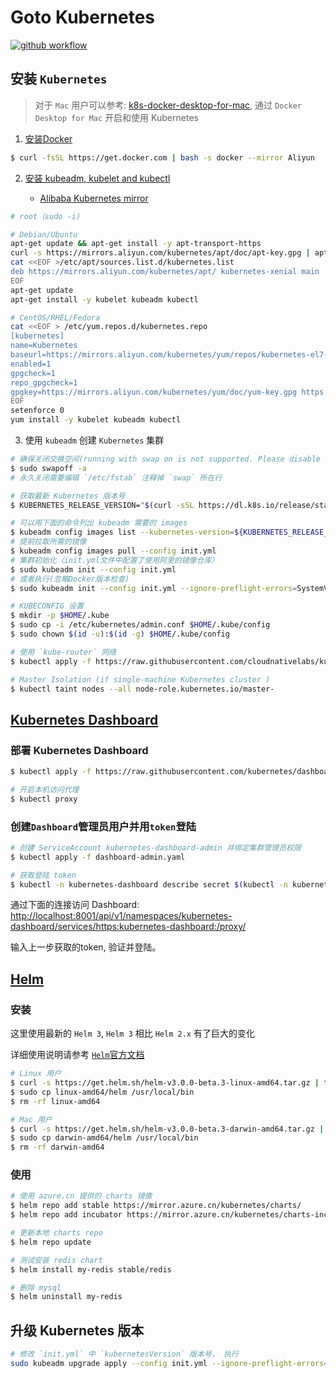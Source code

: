 # Goto Kubernetes

[![github workflow](https://github.com/gotok8s/gotok8s/workflows/k8s%20image%20sync/badge.svg)](https://github.com/gotok8s/gotok8s/actions)

## 安装 `Kubernetes`

> 对于 `Mac` 用户可以参考:  [k8s-docker-desktop-for-mac](https://github.com/maguowei/k8s-docker-desktop-for-mac), 
通过 `Docker Desktop for Mac` 开启和使用 Kubernetes

1. [安装Docker](https://docs.docker.com/install/linux/docker-ce/ubuntu/)

```bash
$ curl -fsSL https://get.docker.com | bash -s docker --mirror Aliyun
```

2. [安装 kubeadm, kubelet and kubectl](https://kubernetes.io/docs/setup/independent/install-kubeadm/)

    - [Alibaba Kubernetes mirror](https://opsx.alibaba.com/mirror)

```bash
# root（sudo -i)

# Debian/Ubuntu
apt-get update && apt-get install -y apt-transport-https
curl -s https://mirrors.aliyun.com/kubernetes/apt/doc/apt-key.gpg | apt-key add -
cat <<EOF >/etc/apt/sources.list.d/kubernetes.list
deb https://mirrors.aliyun.com/kubernetes/apt/ kubernetes-xenial main
EOF
apt-get update
apt-get install -y kubelet kubeadm kubectl

# CentOS/RHEL/Fedora
cat <<EOF > /etc/yum.repos.d/kubernetes.repo
[kubernetes]
name=Kubernetes
baseurl=https://mirrors.aliyun.com/kubernetes/yum/repos/kubernetes-el7-x86_64/
enabled=1
gpgcheck=1
repo_gpgcheck=1
gpgkey=https://mirrors.aliyun.com/kubernetes/yum/doc/yum-key.gpg https://mirrors.aliyun.com/kubernetes/yum/doc/rpm-package-key.gpg
EOF
setenforce 0
yum install -y kubelet kubeadm kubectl
```

3. 使用 `kubeadm` 创建 `Kubernetes` 集群

```bash
# 确保关闭交换空间(running with swap on is not supported. Please disable swap)
$ sudo swapoff -a
# 永久关闭需要编辑 `/etc/fstab` 注释掉 `swap` 所在行

# 获取最新 Kubernetes 版本号
$ KUBERNETES_RELEASE_VERSION="$(curl -sSL https://dl.k8s.io/release/stable.txt)"

# 可以用下面的命令列出 kubeadm 需要的 images
$ kubeadm config images list --kubernetes-version=${KUBERNETES_RELEASE_VERSION}
# 提前拉取所需的镜像
$ kubeadm config images pull --config init.yml
# 集群初始化（init.yml文件中配置了使用阿里的镜像仓库）
$ sudo kubeadm init --config init.yml
# 或者执行(忽略Docker版本检查)
$ sudo kubeadm init --config init.yml --ignore-preflight-errors=SystemVerification

# KUBECONFIG 设置
$ mkdir -p $HOME/.kube
$ sudo cp -i /etc/kubernetes/admin.conf $HOME/.kube/config
$ sudo chown $(id -u):$(id -g) $HOME/.kube/config

# 使用 `kube-router` 网络
$ kubectl apply -f https://raw.githubusercontent.com/cloudnativelabs/kube-router/master/daemonset/kubeadm-kuberouter.yaml

# Master Isolation (if single-machine Kubernetes cluster )
$ kubectl taint nodes --all node-role.kubernetes.io/master-
```

## [Kubernetes Dashboard](https://github.com/kubernetes/dashboard)

### 部署 Kubernetes Dashboard

```bash
$ kubectl apply -f https://raw.githubusercontent.com/kubernetes/dashboard/master/aio/deploy/recommended.yaml

# 开启本机访问代理
$ kubectl proxy
```

### 创建`Dashboard`管理员用户并用`token`登陆

```bash
# 创建 ServiceAccount kubernetes-dashboard-admin 并绑定集群管理员权限
$ kubectl apply -f dashboard-admin.yaml

# 获取登陆 token
$ kubectl -n kubernetes-dashboard describe secret $(kubectl -n kubernetes-dashboard get secret | grep kubernetes-dashboard-admin | awk '{print $1}')
```

通过下面的连接访问 Dashboard: [http://localhost:8001/api/v1/namespaces/kubernetes-dashboard/services/https:kubernetes-dashboard:/proxy/](http://localhost:8001/api/v1/namespaces/kubernetes-dashboard/services/https:kubernetes-dashboard:/proxy/)

输入上一步获取的token, 验证并登陆。

## [Helm](https://github.com/kubernetes/helm)

### 安装

这里使用最新的 `Helm 3`, `Helm 3` 相比 `Helm 2.x` 有了巨大的变化

详细使用说明请参考 [`Helm`官方文档](https://v3.helm.sh/docs/)

```bash
# Linux 用户
$ curl -s https://get.helm.sh/helm-v3.0.0-beta.3-linux-amd64.tar.gz | tar xzv
$ sudo cp linux-amd64/helm /usr/local/bin
$ rm -rf linux-amd64

# Mac 用户
$ curl -s https://get.helm.sh/helm-v3.0.0-beta.3-darwin-amd64.tar.gz | tar xzv
$ sudo cp darwin-amd64/helm /usr/local/bin
$ rm -rf darwin-amd64
```

### 使用

```bash
# 使用 azure.cn 提供的 charts 镜像
$ helm repo add stable https://mirror.azure.cn/kubernetes/charts/
$ helm repo add incubator https://mirror.azure.cn/kubernetes/charts-incubator/

# 更新本地 charts repo
$ helm repo update

# 测试安装 redis chart
$ helm install my-redis stable/redis

# 删除 mysql
$ helm uninstall my-redis
```

## 升级 Kubernetes 版本

```bash
# 修改 `init.yml` 中 `kubernetesVersion` 版本号， 执行
sudo kubeadm upgrade apply --config init.yml --ignore-preflight-errors=SystemVerification
```
